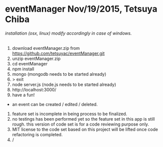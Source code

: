 eventManager Nov/19/2015, Tetsuya Chiba
===============
###### installation (osx, linux) modify accordingly in case of windows.
1. download eventManager.zip from <https://github.com/tetsuyac/eventManager.git>
1. unzip eventManager.zip
1. cd eventManager
1. npm install
1. mongo  (mongodb needs to be started already)
1. \> exit
1. node server.js (node.js needs to be started already)
1. http://localhost:3000/
1. have a fun!

* an event can be created / edited / deleted.

1. feature set is incomplete in being process to be finalized.
1. no testings has been performed yet so the feature set in this app is still rough. this version of code set is for a code reviewing purpose only. 
1. MIT license to the code set based on this project will be lifted once code refactoring is completed.
1. /
